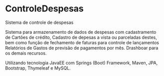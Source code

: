 # ControleDespesas
Sistema de controle de despesas

Sistema para armazenamento de dados de despesas com cadastramento de Cartões de crédito, Cadastro de depesas a vista ou parceladas destes, bem como função de fechamento de faturas para controle de lançamentos
Relatórios de Gastos de previsão de pagamentos por mês.
Drashboar para os demais recursos.

Utilizando tecnologia JavaEE com Springs (Boot) Framework, Maven, JPA, Bootstrap, Thymeleaf e MySQL.
